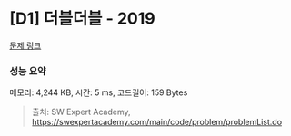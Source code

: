 # [D1] 더블더블 - 2019 

[문제 링크](https://swexpertacademy.com/main/code/problem/problemDetail.do?contestProbId=AV5QDEX6AqwDFAUq) 

### 성능 요약

메모리: 4,244 KB, 시간: 5 ms, 코드길이: 159 Bytes



> 출처: SW Expert Academy, https://swexpertacademy.com/main/code/problem/problemList.do